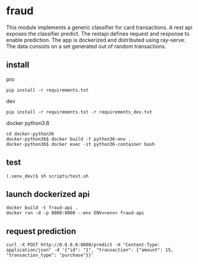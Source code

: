 # fraud

This module implements a generic classifier for card transactions.
A rest api exposes the classifier predict. The restapi defines request and response to enable prediction.
The app is dockerized and distributed using ray-serve.
The data consists on a set generated out of random transactions.


## install

pro
```
pip install -r requirements.txt
```
dev
```
pip install -r requirements.txt -r requirements_dev.txt
```

docker python3.6
```
cd docker-python36
docker-python36$ docker build -t python36-env .
docker-python36$ docker exec -it python36-container bash
```

## test
```
(.venv_dev)$ sh scripts/test.sh
```

## launch dockerized api
```
docker build -t fraud-api .
docker run -d -p 8000:8000 --env ENV=<env> fraud-api
```

## request prediction
```
curl -X POST http://0.0.0.0:8000/predict -H "Content-Type: application/json" -d '{"id": "1", "transaction": {"amount": 15, "transaction_type": "purchase"}}'
```